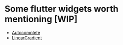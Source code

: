 # Some flutter widgets worth mentioning [WIP]

- [Autocomplete](https://youtu.be/-Nny8kzW380)
- [LinearGradient](https://youtu.be/gYNTcgZVcWw)